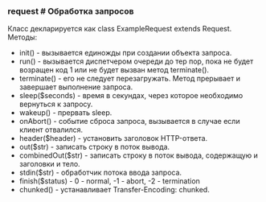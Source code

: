 ### request # Обработка запросов

Класс декларируется как class ExampleRequest extends Request.
Методы:

 - init() - вызывается единожды при создании объекта запроса.
 - run() - вызывается диспетчером очереди до тер пор, пока не будет возращен код 1 или не будет вызван метод terminate().
 - terminate() - его не следует перезагружать. Метод прерывает и завершает выполнение запроса.
 - sleep($seconds) - время в секундах, через которое необходимо вернуться к запросу.
 - wakeup() - прервать sleep.
 - onAbort() - событие сброса запроса, вызывается в случае если клиент отвалился.
 - header($header) - установить заголовок HTTP-ответа.
 - out($str) - записать строку в поток вывода.
 - combinedOut($str) - записать строку в поток вывода, содержащую и заголовки и тело.
 - stdin($str) - обработчик потока ввода запроса.
 - finish($status) - 0 - normal, -1 - abort, -2 - termination
 - chunked() - устанавливает Transfer-Encoding: chunked.